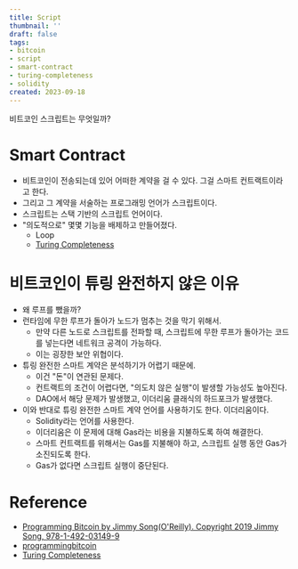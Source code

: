 ```yaml
---
title: Script
thumbnail: ''
draft: false
tags:
- bitcoin
- script
- smart-contract
- turing-completeness
- solidity
created: 2023-09-18
---
```


비트코인 스크립트는 무엇일까?

# Smart Contract

* 비트코인이 전송되는데 있어 어떠한 계약을 걸 수 있다. 그걸 스마트 컨트랙트이라고 한다.
* 그리고 그 계약을 서술하는 프로그래밍 언어가 스크립트이다.
* 스크립트는 스택 기반의 스크립트 언어이다.
* "의도적으로" 몇몇 기능을 배제하고 만들어졌다.
  * Loop
  * [Turing Completeness](Turing%20Completeness.md)

# 비트코인이 튜링 완전하지 않은 이유

* 왜 루프를 뺐을까?
* 런타임에 무한 루프가 돌아가 노드가 멈추는 것을 막기 위해서.
  * 만약 다른 노드로 스크립트를 전파할 때, 스크립트에 무한 루프가 돌아가는 코드를 넣는다면 네트워크 공격이 가능하다.
  * 이는 굉장한 보안 위협이다.
* 튜링 완전한 스마트 계약은 분석하기가 어렵기 때문에.
  * 이건 "돈"이 연관된 문제다.
  * 컨트랙트의 조건이 어렵다면, "의도치 않은 실행"이 발생할 가능성도 높아진다.
  * DAO에서 해당 문제가 발생했고, 이더리움 클래식의 하드포크가 발생했다.
* 이와 반대로 튜링 완전한 스마트 계약 언어를 사용하기도 한다. 이더리움이다.
  * Solidity라는 언어를 사용한다.
  * 이더리움은 이 문제에 대해 Gas라는 비용을 지불하도록 하여 해결한다.
  * 스마트 컨트랙트를 위해서는 Gas를 지불해야 하고, 스크립트 실행 동안 Gas가 소진되도록 한다.
  * Gas가 없다면 스크립트 실행이 중단된다.

# Reference

* [Programming Bitcoin by Jimmy Song(O'Reilly). Copyright 2019 Jimmy Song, 978-1-492-03149-9](https://product.kyobobook.co.kr/detail/S000001810191?LINK=NVB&NaPm=ct%3Dlco3jtn4%7Cci%3Dbf430ef307d43aa5d2aed075a40675b99aea5dd1%7Ctr%3Dboksl1%7Csn%3D5342564%7Chk%3D30b6603d08172940787f2adaf8fa881b7ca80517)
* [programmingbitcoin](https://github.com/jimmysong/programmingbitcoin)
* [Turing Completeness](https://velog.io/@wansook0316/Turing-Completeness)
